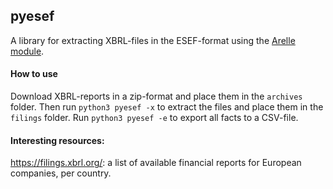 ## pyesef

A library for extracting XBRL-files in the ESEF-format using the [Arelle module](https://github.com/Arelle/Arelle).

#### How to use

Download XBRL-reports in a zip-format and place them in the `archives` folder. Then run `python3 pyesef -x` to extract the files and place them in the `filings` folder. Run `python3 pyesef -e` to export all facts to a CSV-file.

#### Interesting resources:

https://filings.xbrl.org/: a list of available financial reports for European companies, per country.
